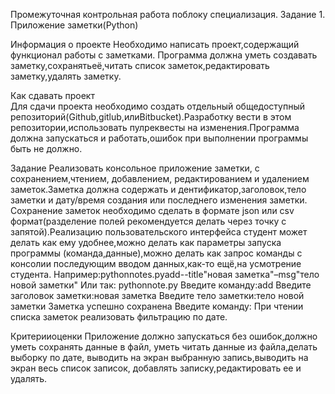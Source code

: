 Промежуточная контрольная работа поблоку специализация.
Задание 1.
Приложение заметки(Python)

  Информация о проекте 
    Необходимо написать проект,содержащий функционал работы с заметками. Программа должна уметь создавать заметку,сохранятьеё,читать список заметок,редактировать заметку,удалять заметку. 

  Как сдавать проект   
    Для сдачи проекта необходимо создать отдельный общедоступный репозиторий(Github,gitlub,илиBitbucket).Разработку вести в этом репозитории,использовать пулреквесты на изменения.Программа должна запускаться и работать,ошибок при выполнении программы быть не должно. 

  Задание 
    Реализовать консольное приложение заметки, с сохранением,чтением, добавлением, редактированием и удалением заметок.Заметка должна содержать и дентификатор,заголовок,тело заметки и дату/время создания или последнего изменения заметки. Сохранение заметок необходимо сделать в формате json или csv формат(разделение полей рекомендуется делать через точку с запятой).Реализацию пользовательского интерфейса студент может делать как ему удобнее,можно делать как параметры запуска программы (команда,данные),можно делать как запрос команды с консолии последующим вводом данных,как-то ещё,на усмотрение студента.
    Например:pythonnotes.pyadd--title"новая заметка"–msg"тело новой заметки" 
    Или так: 
    pythonnote.py 
    Введите команду:add 
    Введите заголовок заметки:новая заметка 
    Введите тело заметки:тело новой заметки 
    Заметка успешно сохранена 
    Введите команду: 
    При чтении списка заметок реализовать фильтрацию по дате. 
    
  Критерииоценки
    Приложение должно запускаться без ошибок,должно уметь сохранять данные в файл, уметь читать данные из файла,делать выборку по дате, выводить на экран выбранную запись,выводить на экран весь список записок, добавлять записку,редактировать ее и удалять.